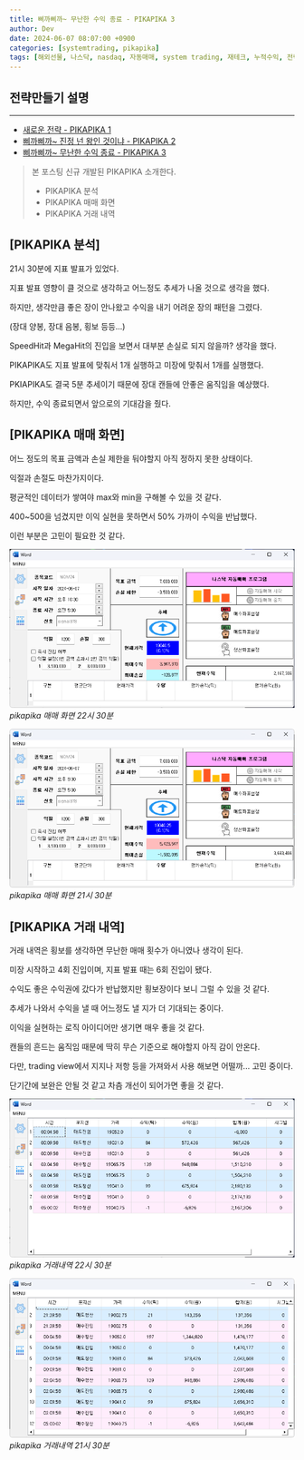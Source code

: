 ```yaml
---
title: 삐까삐까~ 무난한 수익 종료 - PIKAPIKA 3
author: Dev
date: 2024-06-07 08:07:00 +0900
categories: [systemtrading, pikapika]
tags: [해외선물, 나스닥, nasdaq, 자동매매, system trading, 재테크, 누적수익, 전략, tradingview]
---
```

## 전략만들기 설명
---
- [새로운 전략 - PIKAPIKA 1](/posts/nasdaq-strategy-pikapika1/)
- [삐까삐까~ 진정 넌 왕인 것이냐 - PIKAPIKA 2](/posts/nasdaq-strategy-pikapika2/)
- [삐까삐까~ 무난한 수익 종료 - PIKAPIKA 3](/posts/nasdaq-strategy-pikapika3/)


> 본 포스팅 신규 개발된 PIKAPIKA 소개한다.
> - PIKAPIKA 분석
> - PIKAPIKA 매매 화면
> - PIKAPIKA 거래 내역

## [PIKAPIKA 분석]

21시 30분에 지표 발표가 있었다.

지표 발표 영향이 클 것으로 생각하고 어느정도 추세가 나올 것으로 생각을 했다.

하지만, 생각만큼 좋은 장이 안나왔고 수익을 내기 어려운 장의 패턴을 그렸다.

(장대 양봉, 장대 음봉, 횡보 등등...)

SpeedHit과 MegaHit의 진입을 보면서 대부분 손실로 되지 않을까? 생각을 했다.

PIKAPIKA도 지표 발표에 맞춰서 1개 실행하고 미장에 맞춰서 1개를 실행했다.

PKIAPIKA도 결국 5분 추세이기 때문에 장대 캔들에 안좋은 움직임을 예상했다.

하지만, 수익 종료되면서 앞으로의 기대감을 줬다.

## [PIKAPIKA 매매 화면]

어느 정도의 목표 금액과 손실 제한을 둬야할지 아직 정하지 못한 상태이다.

익절과 손절도 마찬가지이다.

평균적인 데이터가 쌓여야 max와 min을 구해볼 수 있을 것 같다.

400~500을 넘겼지만 이익 실현을 못하면서 50% 가까이 수익을 반납했다. 

이런 부분은 고민이 필요한 것 같다.

![img](/assets/img/2024-06-08/2024-06-08-013-378-1.png)*pikapika 매매 화면 22시 30분*

![img](/assets/img/2024-06-08/2024-06-08-013-378-3.png)*pikapika 매매 화면 21시 30분*

## [PIKAPIKA 거래 내역]

거래 내역은 횡보를 생각하면 무난한 매매 횟수가 아니였나 생각이 된다.

미장 시작하고 4회 진입이며, 지표 발표 때는 6회 진입이 됐다.

수익도 좋은 수익권에 갔다가 반납했지만 횡보장이다 보니 그럴 수 있을 것 같다.

추세가 나와서 수익을 낼 때 어느정도 낼 지가 더 기대되는 중이다.

이익을 실현하는 로직 아이디어만 생기면 매우 좋을 것 같다. 

캔들의 흔드는 움직임 때문에 딱히 무슨 기준으로 해야할지 아직 감이 안온다.

다만, trading view에서 지지나 저항 등을 가져와서 사용 해보면 어떨까... 고민 중이다.

단기간에 보완은 안될 것 같고 차츰 개선이 되어가면 좋을 것 같다.

![img](/assets/img/2024-06-08/2024-06-08-013-378-2.png)*pikapika 거래내역 22시 30분*

![img](/assets/img/2024-06-08/2024-06-08-013-378-4.png)*pikapika 거래내역 21시 30분*